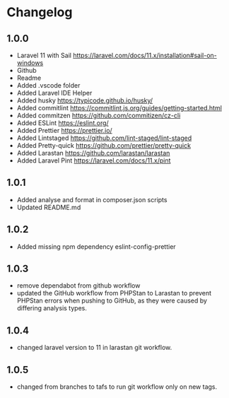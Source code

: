# Changelog

## 1.0.0

- Laravel 11 with Sail <https://laravel.com/docs/11.x/installation#sail-on-windows>
- Github
- Readme
- Added .vscode folder
- Added Laravel IDE Helper
- Added husky <https://typicode.github.io/husky/>
- Added commitlint <https://commitlint.js.org/guides/getting-started.html>
- Added commitzen <https://github.com/commitizen/cz-cli>
- Added ESLint <https://eslint.org/>
- Added Prettier <https://prettier.io/>
- Added Lintstaged <https://github.com/lint-staged/lint-staged>
- Added Pretty-quick <https://github.com/prettier/pretty-quick>
- Added Larastan <https://github.com/larastan/larastan>
- Added Laravel Pint <https://laravel.com/docs/11.x/pint>

## 1.0.1

- Added analyse and format in composer.json scripts
- Updated README.md

## 1.0.2

- Added missing npm dependency eslint-config-prettier

## 1.0.3

- remove dependabot from github workflow
- updated the GitHub workflow from PHPStan to Larastan to prevent PHPStan errors when pushing to GitHub, as they were caused by differing analysis types.

## 1.0.4

- changed laravel version to 11 in larastan git workflow.

## 1.0.5

- changed from branches to tafs to run git workflow only on new tags.
